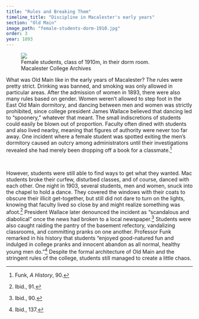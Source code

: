 ```yaml
---
title: "Rules and Breaking Them"
timeline_title: "Discipline in Macalester's early years"
section: "Old Main"
image_path: "female-students-dorm-1910.jpg"
order: 3
year: 1893
---
```


<figure>
   <img src="/mac-history/images/female-students-dorm-1910.jpg">
   <figcaption>
        Female students, class of 1910m, in their dorm room. Macalester College Archives
   </figcaption>
</figure>

What was Old Main like in the early years of Macalester? The rules were pretty strict. Drinking was banned, and smoking was only allowed in particular areas. After the admission of women in 1893, there were also many rules based on gender. Women weren’t allowed to step foot in the East Old Main dormitory, and dancing between men and women was strictly prohibited, since college president James Wallace believed that dancing led to “spoonery,” whatever that meant. The small indiscretions of students could easily be blown out of proportion. Faculty often dined with students and also lived nearby, meaning that figures of authority were never too far away. One incident where a female student was spotted exiting the men’s dormitory caused an outcry among administrators until their investigations revealed she had merely been dropping off a book for a classmate.[^1] 

<br>

However, students were still able to find ways to get what they wanted. Mac students broke their curfew, disturbed classes, and of course, danced with each other. One night in 1903, several students, men and women, snuck into the chapel to hold a dance. They covered the windows with their coats to obscure their illicit get-together, but still did not dare to turn on the lights, knowing that faculty lived so close by and might realize something was afoot.[^2] President Wallace later denounced the incident as “scandalous and diabolical” once the news had broken to a local newspaper.[^3] Students were also caught raiding the pantry of the basement refectory, vandalizing classrooms, and committing pranks on one another. Professor Funk remarked in his history that students “enjoyed good-natured fun and indulged in college pranks and innocent abandon as all normal, healthy young men do.”[^4] Despite the formal architecture of Old Main and the stringent rules of the college, students still managed to create a little chaos. 


[^1]:
     Funk, _A History_, 90.

[^2]:
     Ibid., 91.

[^3]:
     Ibid., 90.

[^4]:
     Ibid., 137.